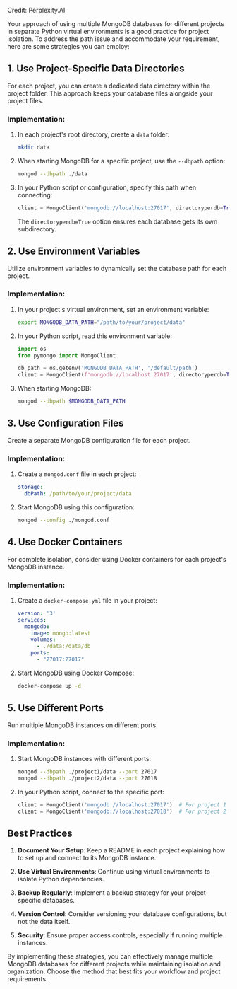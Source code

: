 Credit: Perplexity.AI

Your approach of using multiple MongoDB databases for different projects in separate Python virtual environments is a good practice for project isolation. To address the path issue and accommodate your requirement, here are some strategies you can employ:

## 1. Use Project-Specific Data Directories

For each project, you can create a dedicated data directory within the project folder. This approach keeps your database files alongside your project files.

### Implementation:

1. In each project's root directory, create a `data` folder:

   ```sh
   mkdir data
   ```

2. When starting MongoDB for a specific project, use the `--dbpath` option:

   ```sh
   mongod --dbpath ./data
   ```

3. In your Python script or configuration, specify this path when connecting:

   ```python
   client = MongoClient('mongodb://localhost:27017', directoryperdb=True)
   ```

   The `directoryperdb=True` option ensures each database gets its own subdirectory.

## 2. Use Environment Variables

Utilize environment variables to dynamically set the database path for each project.

### Implementation:

1. In your project's virtual environment, set an environment variable:

   ```sh
   export MONGODB_DATA_PATH="/path/to/your/project/data"
   ```

2. In your Python script, read this environment variable:

   ```python
   import os
   from pymongo import MongoClient

   db_path = os.getenv('MONGODB_DATA_PATH', '/default/path')
   client = MongoClient(f'mongodb://localhost:27017', directoryperdb=True)
   ```

3. When starting MongoDB:

   ```sh
   mongod --dbpath $MONGODB_DATA_PATH
   ```

## 3. Use Configuration Files

Create a separate MongoDB configuration file for each project.

### Implementation:

1. Create a `mongod.conf` file in each project:

   ```yaml
   storage:
     dbPath: /path/to/your/project/data
   ```

2. Start MongoDB using this configuration:

   ```sh
   mongod --config ./mongod.conf
   ```

## 4. Use Docker Containers

For complete isolation, consider using Docker containers for each project's MongoDB instance.

### Implementation:

1. Create a `docker-compose.yml` file in your project:

   ```yaml
   version: '3'
   services:
     mongodb:
       image: mongo:latest
       volumes:
         - ./data:/data/db
       ports:
         - "27017:27017"
   ```

2. Start MongoDB using Docker Compose:

   ```sh
   docker-compose up -d
   ```

## 5. Use Different Ports

Run multiple MongoDB instances on different ports.

### Implementation:

1. Start MongoDB instances with different ports:

   ```sh
   mongod --dbpath ./project1/data --port 27017
   mongod --dbpath ./project2/data --port 27018
   ```

2. In your Python script, connect to the specific port:

   ```python
   client = MongoClient('mongodb://localhost:27017')  # For project 1
   client = MongoClient('mongodb://localhost:27018')  # For project 2
   ```

## Best Practices

1. **Document Your Setup**: Keep a README in each project explaining how to set up and connect to its MongoDB instance.

2. **Use Virtual Environments**: Continue using virtual environments to isolate Python dependencies.

3. **Backup Regularly**: Implement a backup strategy for your project-specific databases.

4. **Version Control**: Consider versioning your database configurations, but not the data itself.

5. **Security**: Ensure proper access controls, especially if running multiple instances.

By implementing these strategies, you can effectively manage multiple MongoDB databases for different projects while maintaining isolation and organization. Choose the method that best fits your workflow and project requirements.